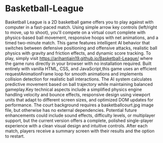 # Basketball-League
Basketball League is a 2D basketball game offers you to play against with computer in a fast-paced match. Using simple arrow key controls (left/right to move, up to shoot), you'll compete on a virtual court complete with physics-based ball movement, responsive hoops with net animations, and a timed two-minute match. This game features intelligent AI behavior that switches between defensive positioning and offensive attacks, realistic ball physics with gravity and friction effects, and dynamic score tracking. To play, simply visit https://arihantjain19.github.io/Basketball-League/ where the game runs directly in your browser with no installation required. Built entirely with vanilla HTML, CSS, and JavaScript,this game uses an efficient requestAnimationFrame loop for smooth animations and implements collision detection for realistic ball interactions. The AI system calculates predictive movement based on ball trajectory while maintaining balanced gameplay.Key technical aspects include a simplified physics engine handling velocity and bounce effects, responsive design using viewport units that adapt to different screen sizes, and optimized DOM updates for performance. The court background requires a basketballcourt.jpg image file, but otherwise has no external dependencies. Potential future enhancements could include sound effects, difficulty levels, or multiplayer support, but the current version offers a complete, polished single-player experience with a clean visual design and intuitive controls. After each match, players receive a summary screen with their results and the option to restart.
